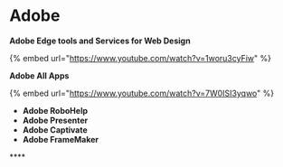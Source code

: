 # Adobe

**Adobe Edge tools and Services for Web Design**

{% embed url="https://www.youtube.com/watch?v=1woru3cyFiw" %}

**Adobe All Apps**

{% embed url="https://www.youtube.com/watch?v=7W0ISI3yqwo" %}

* **Adobe RoboHelp**
* **Adobe Presenter**
* **Adobe Captivate**
* **Adobe FrameMaker**

\*\*\*\*

  


